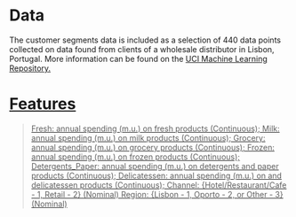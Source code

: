 # Data
The customer segments data is included as a selection of 440 data points collected on
data found from clients of a wholesale distributor in Lisbon, Portugal. More information can be found on the <a href = "https://archive.ics.uci.edu/ml/datasets/Wholesale+customers">UCI Machine Learning Repository.

# Features
> Fresh: annual spending (m.u.) on fresh products (Continuous);
> Milk: annual spending (m.u.) on milk products (Continuous);
> Grocery: annual spending (m.u.) on grocery products (Continuous);
> Frozen: annual spending (m.u.) on frozen products (Continuous);
> Detergents_Paper: annual spending (m.u.) on detergents and paper products (Continuous);
> Delicatessen: annual spending (m.u.) on and delicatessen products (Continuous);
> Channel: {Hotel/Restaurant/Cafe - 1, Retail - 2} (Nominal)
> Region: {Lisbon - 1, Oporto - 2, or Other - 3} (Nominal)
